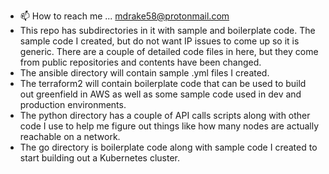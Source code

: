 - 📫 How to reach me ... mdrake58@protonmail.com 
- This repo has subdirectories in it with sample and boilerplate code.  The sample code I created, but do not want IP issues to come up so it is generic.  There are a couple of detailed code files in here, but they come from public repositories and contents have been changed. 
- The ansible directory will contain sample .yml files I created.
- The terraform2 will contain boilerplate code that can be used to build out greenfield in AWS as well as some sample code used in dev and production environments.
- The python directory has a couple of API calls scripts along with other code I use to help me figure out things like how many nodes are actually reachable on a network.
- The go directory is boilerplate code along with sample code I created to start building out a Kubernetes cluster.
<!---
drakem58/drakem58 is a ✨ special ✨ repository because its `README.md` (this file) appears on your GitHub profile.
You can click the Preview link to take a look at your changes.
--->
